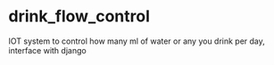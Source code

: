 # drink_flow_control
IOT system to control how many ml of water or any you drink per day, interface with django
